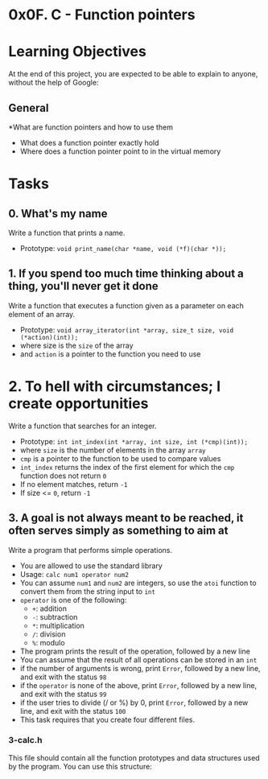 # 0x0F. C - Function pointers
# Learning Objectives
At the end of this project, you are expected to be able to explain to anyone, without the help of Google:

## General
*What are function pointers and how to use them
* What does a function pointer exactly hold
* Where does a function pointer point to in the virtual memory

# Tasks
## 0. What's my name

Write a function that prints a name.

* Prototype: `void print_name(char *name, void (*f)(char *));`

## 1. If you spend too much time thinking about a thing, you'll never get it done

Write a function that executes a function given as a parameter on each element of an array.

* Prototype: `void array_iterator(int *array, size_t size, void (*action)(int));`
* where size is the `size` of the array
* and `action` is a pointer to the function you need to use

# 2. To hell with circumstances; I create opportunities

Write a function that searches for an integer.

* Prototype: `int int_index(int *array, int size, int (*cmp)(int));`
* where `size` is the number of elements in the array `array`
* `cmp` is a pointer to the function to be used to compare values
* `int_index` returns the index of the first element for which the `cmp` function does not return `0`
* If no element matches, return `-1`
* If size <= `0`, return `-1`

## 3. A goal is not always meant to be reached, it often serves simply as something to aim at
Write a program that performs simple operations.

* You are allowed to use the standard library
* Usage: `calc num1 operator num2`
* You can assume `num1` and `num2` are integers, so use the `atoi` function to convert them from the string input to `int`
* `operator` is one of the following:
    * `+`: addition
    * `-`: subtraction
    * `*`: multiplication
    * `/`: division
    * `%`: modulo
* The program prints the result of the operation, followed by a new line
* You can assume that the result of all operations can be stored in an `int`
* if the number of arguments is wrong, print `Error`, followed by a new line, and exit with the status `98`
* if the `operator` is none of the above, print `Error`, followed by a new line, and exit with the status `99`
* if the user tries to divide (/ or %) by 0, print `Error`, followed by a new line, and exit with the status `100`
* This task requires that you create four different files.

### 3-calc.h

This file should contain all the function prototypes and data structures used by the program. You can use this structure:
